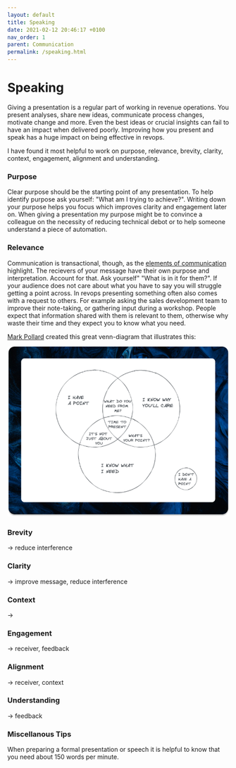 ```yaml
---
layout: default
title: Speaking
date: 2021-02-12 20:46:17 +0100
nav_order: 1
parent: Communication
permalink: /speaking.html
---
```


# Speaking

Giving a presentation is a regular part of working in revenue operations. You present analyses, share new ideas, communicate process changes, motivate change and more.
Even the best ideas or crucial insights can fail to have an impact when delivered poorly. Improving how you present and speak has a huge impact on being effective in revops.

I have found it most helpful to work on purpose, relevance, brevity, clarity, context, engagement, alignment and understanding.

### Purpose

Clear purpose should be the starting point of any presentation. To help identify purpose ask yourself: "What am I trying to achieve?".
Writing down your purpose helps you focus which improves clarity and engagement later on. When giving a presentation my purpose might be to convince a colleague on the necessity of reducing technical debot or to help someone understand a piece of automation.

### Relevance

Communication is transactional, though, as the [elements of communication](https://revopsguide.net/communication.html) highlight. The recievers of your message have their own purpose and interpretation. Account for that. Ask yourself" "What is in it for them?". If your audience does not care about what you have to say you will struggle getting a point across. In revops presenting something often also comes with a request to others. For example asking the sales development team to improve their note-taking, or gathering input during a workshop. People expect that information shared with them is relevant to them, otherwise why waste their time and they expect you to know what you need.

[Mark Pollard](https://www.markpollard.net/how-to-make-a-presentation-make-a-point/) created this great venn-diagram that illustrates this:

![Present when you have a point, know why your audience cares, and know what you want from them](/assets/img/point.png)

### Brevity

-> reduce interference

### Clarity

-> improve message, reduce interference

### Context

->

### Engagement

-> receiver, feedback

### Alignment

-> receiver, context

### Understanding

-> feedback

### Miscellanous Tips

When preparing a formal presentation or speech it is helpful to know that you need about 150 words per minute.
